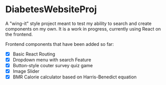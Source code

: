 # DiabetesWebsiteProj
A "wing-it" style project meant to test my ability to search and create components on my own. It is a work in progress, currently using React on the frontend.

Frontend components that have been added so far:
- [x] Basic React Routing
- [x] Dropdown menu with search Feature
- [x] Button-style couter survey quiz game
- [x] Image Slider
- [x] BMR Calorie calculator based on Harris-Benedict equation
